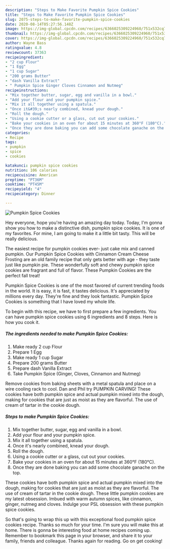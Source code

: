 ```yaml
---
description: "Steps to Make Favorite Pumpkin Spice Cookies"
title: "Steps to Make Favorite Pumpkin Spice Cookies"
slug: 2075-steps-to-make-favorite-pumpkin-spice-cookies
date: 2020-08-14T05:27:56.148Z
image: https://img-global.cpcdn.com/recipes/6366025309224960/751x532cq70/pumpkin-spice-cookies-recipe-main-photo.jpg
thumbnail: https://img-global.cpcdn.com/recipes/6366025309224960/751x532cq70/pumpkin-spice-cookies-recipe-main-photo.jpg
cover: https://img-global.cpcdn.com/recipes/6366025309224960/751x532cq70/pumpkin-spice-cookies-recipe-main-photo.jpg
author: Wayne Bass
ratingvalue: 4.8
reviewcount: 37363
recipeingredient:
- "2 cup Flour"
- "1 Egg"
- "1 cup Sugar"
- "200 grams Butter"
- "dash Vanilla Extract"
- " Pumpkin Spice Ginger Cloves Cinnamon and Nutmeg"
recipeinstructions:
- "Mix together butter, sugar, egg and vanilla in a bowl."
- "Add your flour and your pumpkin spice."
- "Mix it all together using a spatula."
- "Once it&#39;s nearly combined, knead your dough."
- "Roll the dough."
- "Using a cookie cutter or a glass, cut out your cookies."
- "Bake your cookies in an oven for about 15 minutes at 360°F (180°C)."
- "Once they are done baking you can add some chocolate ganache on the top."
categories:
- Recipe
tags:
- pumpkin
- spice
- cookies

katakunci: pumpkin spice cookies 
nutrition: 106 calories
recipecuisine: American
preptime: "PT36M"
cooktime: "PT45M"
recipeyield: "4"
recipecategory: Dinner

---
```



![Pumpkin Spice Cookies](https://img-global.cpcdn.com/recipes/6366025309224960/751x532cq70/pumpkin-spice-cookies-recipe-main-photo.jpg)

Hey everyone, hope you're having an amazing day today. Today, I'm gonna show you how to make a distinctive dish, pumpkin spice cookies. It is one of my favorites. For mine, I am going to make it a little bit tasty. This will be really delicious.

The easiest recipe for pumpkin cookies ever- just cake mix and canned pumpkin. Our Pumpkin Spice Cookies with Cinnamon Cream Cheese Frosting are an old family recipe that only gets better with age - they taste just like pumpkin pie. These wonderfully soft and chewy pumpkin spice cookies are fragrant and full of flavor. These Pumpkin Cookies are the perfect fall treat!

Pumpkin Spice Cookies is one of the most favored of current trending foods in the world. It is easy, it is fast, it tastes delicious. It's appreciated by millions every day. They're fine and they look fantastic. Pumpkin Spice Cookies is something that I have loved my whole life.


To begin with this recipe, we have to first prepare a few ingredients. You can have pumpkin spice cookies using 6 ingredients and 8 steps. Here is how you cook it.

<!--inarticleads1-->

##### The ingredients needed to make Pumpkin Spice Cookies:

1. Make ready 2 cup Flour
1. Prepare 1 Egg
1. Make ready 1 cup Sugar
1. Prepare 200 grams Butter
1. Prepare dash Vanilla Extract
1. Take  Pumpkin Spice (Ginger, Cloves, Cinnamon and Nutmeg)


Remove cookies from baking sheets with a metal spatula and place on a wire cooling rack to cool. Dan and Phil try PUMPKIN CARVING! These cookies have both pumpkin spice and actual pumpkin mixed into the dough, making for cookies that are just as moist as they are flavorful. The use of cream of tartar in the cookie dough. 

<!--inarticleads2-->

##### Steps to make Pumpkin Spice Cookies:

1. Mix together butter, sugar, egg and vanilla in a bowl.
1. Add your flour and your pumpkin spice.
1. Mix it all together using a spatula.
1. Once it&#39;s nearly combined, knead your dough.
1. Roll the dough.
1. Using a cookie cutter or a glass, cut out your cookies.
1. Bake your cookies in an oven for about 15 minutes at 360°F (180°C).
1. Once they are done baking you can add some chocolate ganache on the top.


These cookies have both pumpkin spice and actual pumpkin mixed into the dough, making for cookies that are just as moist as they are flavorful. The use of cream of tartar in the cookie dough. These little pumpkin cookies are my latest obsession. Imbued with warm autumn spices, like cinnamon, ginger, nutmeg and cloves. Indulge your PSL obsession with these pumpkin spice cookies. 

So that's going to wrap this up with this exceptional food pumpkin spice cookies recipe. Thanks so much for your time. I'm sure you will make this at home. There is gonna be interesting food at home recipes coming up. Remember to bookmark this page in your browser, and share it to your family, friends and colleague. Thanks again for reading. Go on get cooking!

